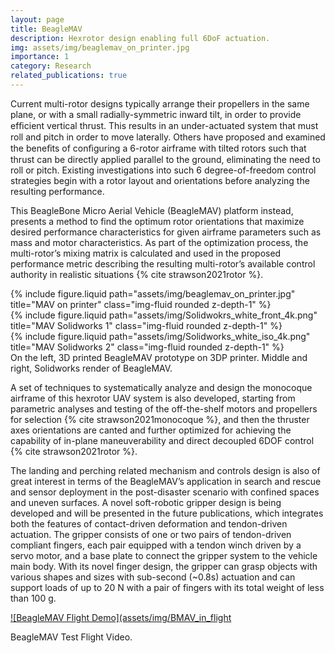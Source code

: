 ```yaml
---
layout: page
title: BeagleMAV
description: Hexrotor design enabling full 6DoF actuation.
img: assets/img/beaglemav_on_printer.jpg
importance: 1
category: Research
related_publications: true
---
```


<!-- Every project has a beautiful feature showcase page.
It's easy to include images in a flexible 3-column grid format.
Make your photos 1/3, 2/3, or full width.

To give your project a background in the portfolio page, just add the img tag to the front matter like so:

    ---
    layout: page
    title: project
    description: a project with a background image
    img: /assets/img/12.jpg
    --- -->

Current multi-rotor designs typically arrange their propellers in the same plane, or with a small radially-symmetric inward tilt, in order to provide efﬁcient vertical thrust. This results in an under-actuated system that must roll and pitch in order to move laterally. Others have proposed and examined the beneﬁts of conﬁguring a 6-rotor airframe with tilted rotors such that thrust can be directly applied parallel to the ground, eliminating the need to roll or pitch. Existing investigations into such 6 degree-of-freedom control strategies begin with a rotor layout and orientations before analyzing the resulting performance.

This BeagleBone Micro Aerial Vehicle (BeagleMAV) platform instead, presents a method to find the optimum rotor orientations that maximize desired performance characteristics for given airframe parameters such as mass and motor characteristics. As part of the optimization process, the multi-rotor’s mixing matrix is calculated and used in the proposed performance metric describing the resulting multi-rotor’s available control authority in realistic situations {% cite strawson2021rotor %}.

<div class="row">
    <div class="col-sm mt-3 mt-md-0">
        {% include figure.liquid path="assets/img/beaglemav_on_printer.jpg" title="MAV on printer" class="img-fluid rounded z-depth-1" %}
    </div>
    <div class="col-sm mt-3 mt-md-0">
        {% include figure.liquid path="assets/img/Solidwokrs_white_front_4k.png" title="MAV Solidworks 1" class="img-fluid rounded z-depth-1" %}
    </div>
    <div class="col-sm mt-3 mt-md-0">
        {% include figure.liquid path="assets/img/Solidworks_white_iso_4k.png" title="MAV Solidworks 2" class="img-fluid rounded z-depth-1" %}
    </div>
</div>
<div class="caption">
    On the left, 3D printed BeagleMAV prototype on 3DP printer. Middle and right, Solidworks render of BeagleMAV.
</div>

A set of techniques to systematically analyze and design the monocoque airframe of this hexrotor UAV system is also developed, starting from parametric analyses and testing of the off-the-shelf motors and propellers for selection {% cite strawson2021monocoque %}, and then the thruster axes orientations are canted and further optimized for achieving the capability of in-plane maneuverability and direct decoupled 6DOF control {% cite strawson2021rotor %}.

The landing and perching related mechanism and controls design is also of great interest in terms of the BeagleMAV’s application in search and rescue and sensor deployment in the post-disaster scenario with confined spaces and uneven surfaces. A novel soft-robotic gripper design is being developed and will be presented in the future publications, which integrates both the features of contact-driven deformation and tendon-driven actuation. The gripper consists of one or two pairs of tendon-driven compliant fingers, each pair equipped with a tendon winch driven by a servo motor, and a base plate to connect the gripper system to the vehicle main body. With its novel finger design, the gripper can grasp objects with various shapes and sizes with sub-second (~0.8s) actuation and can support loads of up to 20 N with a pair of fingers with its total weight of less than 100 g.


[![BeagleMAV Flight Demo](assets/img/BMAV_in_flight](https://www.youtube.com/watch?v=0P7kTeUToKM "BeagleMAV Flight Demo")

<div class="caption">
    BeagleMAV Test Flight Video.
</div>

